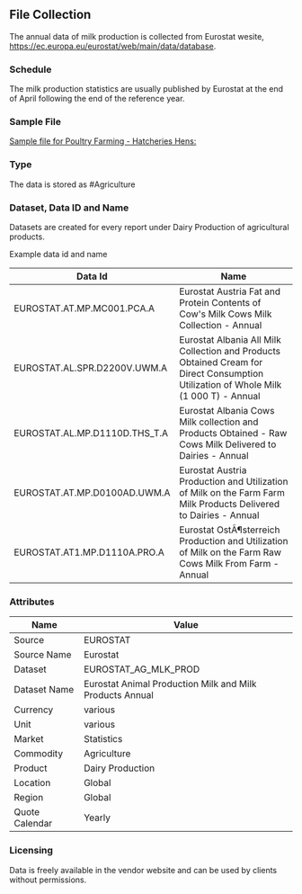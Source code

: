 ## File Collection

The annual data of milk production is collected from Eurostat wesite, https://ec.europa.eu/eurostat/web/main/data/database. 

### Schedule

The milk production statistics are usually published by Eurostat at the end of April following the end of the reference year.

### Sample File

 [Sample file for Poultry Farming - Hatcheries Hens:](pathname:///file-samples/apro_ec_strhen.tsv)

### Type

The data is stored as #Agriculture

### Dataset, Data ID and Name

Datasets are created for every report under Dairy Production of agricultural products.

Example data id and name

|Data Id|Name|
|-|-|
|EUROSTAT.AT.MP.MC001.PCA.A|Eurostat Austria Fat and Protein Contents of Cow's Milk Cows Milk Collection - Annual|
|EUROSTAT.AL.SPR.D2200V.UWM.A|Eurostat Albania All Milk Collection and Products Obtained Cream for Direct Consumption Utilization of Whole Milk (1 000 T) - Annual|
|EUROSTAT.AL.MP.D1110D.THS_T.A|Eurostat Albania Cows Milk collection and Products Obtained - Raw Cows Milk Delivered to Dairies - Annual|
|EUROSTAT.AT.MP.D0100AD.UWM.A|Eurostat Austria Production and Utilization of Milk on the Farm Farm Milk Products Delivered to Dairies - Annual|
|EUROSTAT.AT1.MP.D1110A.PRO.A|Eurostat OstÃ¶sterreich Production and Utilization of Milk on the Farm Raw Cows Milk From Farm - Annual|

### Attributes

|Name|Value|
|-|-|
|Source|EUROSTAT|
|Source Name|Eurostat|
|Dataset|EUROSTAT_AG_MLK_PROD|
|Dataset Name|Eurostat Animal Production Milk and Milk Products Annual|
|Currency|various|
|Unit|various|
|Market|Statistics|
|Commodity|Agriculture|
|Product|Dairy Production|
|Location|Global|
|Region|Global|
|Quote Calendar|Yearly|

### Licensing

Data is freely available in the vendor website and can be used by clients without permissions.